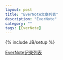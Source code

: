 ```yaml
---
layout: post
title: "EverNote文章列表"
description: "EverNote"
category: ""
tags: [EverNote]
---
```

{% include JB/setup %}


[EverNote记录列表][1]









[1]: https://app.yinxiang.com/shard/s2/sh/25374142-839a-438b-81f2-44f6be67ac3c/290568cd9af51a3e96d87d8a1ff76ddd